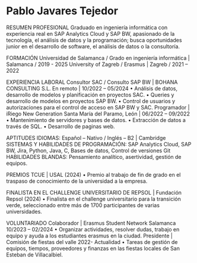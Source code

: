 # Pablo Javares Tejedor

RESUMEN PROFESIONAL
Graduado en ingeniería informática con experiencia real en SAP Analytics Cloud y SAP BW, apasionado de la tecnología, el análisis de datos y la programación; busca oportunidades junior en el desarrollo de software, el análisis de datos o la consultoría.

FORMACIÓN
Universidad de Salamanca / Grado en ingeniería informática | Salamanca / 2019 - 2025
University of Zagreb / Erasmus | Zagreb / 2021 – 2022

EXPERIENCIA LABORAL
Consultor SAC / Consulto SAP BW | BOHANA CONSULTING S.L. 
En remoto | 10/2022 – 05/2024
•	Análisis de datos, desarrollo de modelos y planificación en proyectos SAC.
•	Queries y desarrollo de modelos en proyectos SAP BW.
•	Control de usuarios y autorizaciones para el control de acceso en SAP BW y SAC.
Programador | iRiego New Generation
Santa María del Paramo, León | 06/2022 – 09/2022
•	Mantenimiento de servidores y bases de datos.
•	Extracción de datos a través de SQL.
•	Desarrollo de paginas web.

APTITUDES
IDIOMAS: Español – Nativo / Inglés – B2 | Cambridge
SISTEMAS Y HABILIDADES DE PROGRAMACIÓN: SAP Analytics Cloud, SAP BW, Jira, Python, Java, C, Bases de datos, Control de versiones Git
HABILIDADES BLANDAS: Pensamiento analítico, asertividad, gestión de equipos.

PREMIOS
TCUE | USAL (2024)
•	Premio al trabajo de fin de grado en el traspaso de conocimiento de la universidad a la empresa.

FINALISTA EN EL CHALLENGE UNIVERSITARIO DE REPSOL | Fundación Repsol (2024)
•	Finalista en el challenge universitario para la transición verde, seleccionado entre más de 1700 participantes de varias universidades.

VOLUNTARIADO
Colaborador | Erasmus Student Network Salamanca 
10/2023 – 02/2024
•	Organizar actividades, resolver dudas, trabajo en equipo y ayuda a los estudiantes erasmus en la ciudad.
Presidente | Comisión de fiestas del valle 
2022- Actualidad
•	Tareas de gestión de equipos, tiempos, proveedores y finanzas en las fiestas locales de San Esteban de Villacalbiel.
